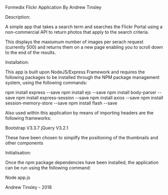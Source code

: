 Formedix Flickr Application By Andrew Tinsley

Description:

A simple app that takes a search term and searches the Flickr Portal using a non-commercial
API to return photos that apply to the search criteria.

This displays the maxiumum number of images per serach request (currently 500) and returns them
on a new page enabling you to scroll down to the end of the results.

Installation:

This app is built upon NodeJS/Express Framework and requires the following packages
to be installed through the NPM package management system, using the following 
commands:

npm install express --save
npm install ejs --save
npm install body-parser --save
npm install express-session --save
npm install axios --save
npm install session-memory-store --save
npm install flash --save


Also used within this application by means of importing <link> headers are the following frameworks:

Bootstrap V3.3.7
jQuery V3.2.1


These have been chosen to simpilfy the positioning of the thumbnails and other components

Initialisation:

Once the npm package dependencies have been installed, the application can be run using the following command:

Node app.js

Andrew Tinsley - 2018
